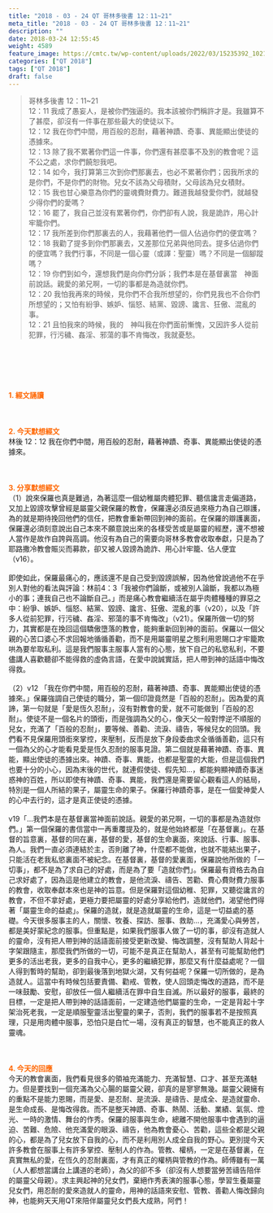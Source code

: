 ```yaml
---
title: "2018 - 03 - 24 QT 哥林多後書 12：11~21"
meta_title: "2018 - 03 - 24 QT 哥林多後書 12：11~21"
description: ""
date: 2018-03-24 12:55:45
weight: 4589
feature_image: https://cmtc.tw/wp-content/uploads/2022/03/15235392_10211799862337740_180693556567566654_o-1.webp
categories: ["QT 2018"]
tags: ["QT 2018"]
draft: false
---
```


<blockquote>哥林多後書 12：11~21<br />
12：11 我成了愚妄人，是被你們強逼的。我本該被你們稱許才是。我雖算不了甚麼，卻沒有一件事在那些最大的使徒以下。<br />
12：12 我在你們中間，用百般的忍耐，藉著神蹟、奇事、異能顯出使徒的憑據來。<br />
12：13 除了我不累著你們這一件事，你們還有甚麼事不及別的教會呢？這不公之處，求你們饒恕我吧。<br />
12：14 如今，我打算第三次到你們那裏去，也必不累著你們；因我所求的是你們，不是你們的財物。兒女不該為父母積財，父母該為兒女積財。<br />
12：15 我也甘心樂意為你們的靈魂費財費力。難道我越發愛你們，就越發少得你們的愛嗎？<br />
12：16 罷了，我自己並沒有累著你們，你們卻有人說，我是詭詐，用心計牢籠你們。<br />
12：17 我所差到你們那裏去的人，我藉著他們一個人佔過你們的便宜嗎？<br />
12：18 我勸了提多到你們那裏去，又差那位兄弟與他同去。提多佔過你們的便宜嗎？我們行事，不同是一個心靈（或譯：聖靈）嗎？不同是一個腳蹤嗎？<br />
12：19 你們到如今，還想我們是向你們分訴；我們本是在基督裏當　神面前說話。親愛的弟兄啊，一切的事都是為造就你們。<br />
12：20 我怕我再來的時候，見你們不合我所想望的，你們見我也不合你們所想望的；又怕有紛爭、嫉妒、惱怒、結黨、毀謗、讒言、狂傲、混亂的事。<br />
12：21 且怕我來的時候，我的　神叫我在你們面前慚愧，又因許多人從前犯罪，行污穢、姦淫、邪蕩的事不肯悔改，我就憂愁。</blockquote><br />
&nbsp;<br />
<br />
&nbsp;<br />
<br />
<span style="color: #ff6600;"><strong>1. </strong><strong>經文誦讀</strong></span><br />
<br />
<span style="color: #ff6600;"><strong> </strong></span><br />
<br />
<span style="color: #ff6600;"><strong>2. 今天默想</strong><strong>經文<br />
</strong></span>林後 12：12 我在你們中間，用百般的忍耐，藉著神蹟、奇事、異能顯出使徒的憑據來。<br />
<br />
&nbsp;<br />
<br />
<span style="color: #ff6600;"><strong>3. 分享默想經文<br />
</strong></span>（1）說來保羅也真是難過，為著這麼一個幼稚屬肉體犯罪、聽信讒言走偏道路，又加上毀謗攻擊曾經是屬靈父親保羅的教會，保羅還必須反過來極力為自己辯護，為的就是期待挽回他們的信任，把教會重新帶回到神的面前。在保羅的辯護裏面，保羅還必須刻意說出自己本來不願意說出來的各樣受苦或是屬靈的經歷，還不想被人當作是故作自誇與高調。他沒有為自己的需要向哥林多教會收取奉獻，只是為了耶路撒冷教會賑災而募款，卻又被人毀謗為詭詐、用心計牢籠、佔人便宜（v16）。<br />
<br />
即使如此，保羅最痛心的，應該還不是自己受到毀謗誤解，因為他曾說過他不在乎別人對他的看法與評論：林前4：3「我被你們論斷，或被別人論斷，我都以為極小的事；連我自己也不論斷自己。」而是痛心教會繼續活在屬乎肉體種種的罪惡之中：紛爭、嫉妒、惱怒、結黨、毀謗、讒言、狂傲、混亂的事（v20），以及「許多人從前犯罪，行污穢、姦淫、邪蕩的事不肯悔改」（v21）。保羅所做一切的努力，其實都是在挽回這個驕傲墮落的教會，能夠重新回到神的面前。保羅以一個父親的心苦口婆心不求回報地循循善勸，而不是用屬靈明星之態利用恩賜口才牢籠欺哄為要牟取私利。這是我們服事主服事人當有的心態，放下自己的私慾私利，不要儘講人喜歡聽卻不能得救的虛偽言語，在愛中說誠實話，把人帶到神的話語中悔改得救。<br />
<br />
（2）v12 「我在你們中間，用百般的忍耐，藉著神蹟、奇事、異能顯出使徒的憑據來。」保羅強調自己使徒的職分，第一個印證竟然是「百般的忍耐」。因為愛的真諦，第一句就是「愛是恆久忍耐」，沒有對教會的愛，就不可能做到「百般的忍耐」。使徒不是一個名片的頭銜，而是強調為父的心，像天父一般對悖逆不順服的兒女，充滿了「百般的忍耐」，要等候、善勸、流淚、禱告，等候兒女的回頭。我們看不見保羅用頭銜來掌控，來壓制，反而是放下身段委曲求全循循善勸，這只有一個為父的心才能看見愛是恆久忍耐的服事見證。第二個就是藉著神蹟、奇事、異能，顯出使徒的憑據出來。神蹟、奇事、異能，也都是聖靈的大能，但是這個我們也要十分的小心，因為末後的世代，就連假使徒、假先知…，都能夠顯神蹟奇事迷惑神的百姓，所以即使有神蹟、奇事、異能，我們還是需要留心觀看這人的結局，特別是一個人所結的果子，屬靈生命的果子。保羅行神蹟奇事，是在一個愛神愛人的心中去行的，這才是真正使徒的憑據。<br />
<br />
v19「…我們本是在基督裏當神面前說話。親愛的弟兄啊，一切的事都是為造就你們。」第一個保羅的書信當中一再重覆提及的，就是他始終都是「在基督裏」。在基督的旨意裏，基督的同在裏，基督的愛，基督的生命裏面，來說話、行事、服事、為人。我們一直必須連結於主，否則離了神，什麼都不能做，也就不能結出果子，只能活在老我私慾裏面不被紀念。在基督裏，基督的愛裏面，保羅說他所做的「一切事」，都不是為了求自己的好處，而是為了要「造就你們」。保羅最有資格去為自己求好處了，因為這是他建立的教會，是他流淚、禱告、苦勸、費心費財費力服事的教會，收取奉獻本來也是神的旨意。但是保羅對這個幼稚、犯罪，又聽從讒言的教會，不但不拿好處，更極力要把屬靈的好處分享給他們，造就他們，渴望他們得著「屬靈生命的益處」。保羅的造就，就是造就屬靈的生命，這是一切益處的基礎。今天很多服事主的人，關懷、牧養、探訪、服事、救助…，充滿愛心與勞苦，都是美好蒙紀念的服事。但重點是，如果我們服事人做了一切的事，卻沒有造就人的靈命，沒有把人帶到神的話語面前接受更新改變、悔改調整，沒有幫助人背起十字架跟隨主，那麼我們所做的一切，可能不是真正在幫助人，甚至有可能幫助他們更多的活出老我，更多的自我中心，更多的繼續犯罪，那麼又有什麼益處呢？一個人得到暫時的幫助，卻到最後落到地獄火湖，又有何益呢？保羅一切所做的，是為造就人。這當中有時候包括要責備、勸戒、管教，使人回頭走悔改的道路，而不是一味鼓勵、安慰，卻放任一個人繼續活在罪中自生自滅。所以最好的服事，最終的目標，一定是把人帶到神的話語面前，一定建造他們屬靈的生命，一定是背起十字架治死老我，一定是順服聖靈活出聖靈的果子，否則，我們的服事若不是按照真理，只是用肉體中服事，恐怕只是白忙一場，沒有真正的智慧，也不能真正的救人靈魂。<br />
<br />
&nbsp;<br />
<br />
<span style="color: #ff6600;"><strong>4. 今天的回應<br />
</strong></span>今天的教會裏面，我們看見很多的領袖充滿能力、充滿智慧、口才、甚至充滿魅力。但是要找到一個充滿為父心腸的屬靈父親，卻真的是寥寥無幾。屬靈父親擁有的重點不是能力恩賜，而是愛、是忍耐、是流淚、是禱告、是成全、是造就靈命、是生命成長、是悔改得救。而不是整天神蹟、奇事、熱鬧、活動、業績、氣氛、燈光、一時的激情、舞台的作秀。保羅的服事與生命，總離不開他服事中會遇到的逼迫、苦難、危險、他充滿愛的眼淚、禱告，他為教會憂心、苦勸，這些全都是父親的心，都是為了兒女放下自我的心，而不是利用別人成全自我的野心。更別提今天許多教會在服事上有許多掌控、壓制人的作為。管教、權柄，一定是在基督裏，在真實無私的愛，在恆久的忍耐裏面，才有真正的權柄與管教的作為。師傅雖有一萬（人人都想當講台上講道的老師），為父的卻不多（卻沒有人想要當勞苦禱告陪伴的屬靈父母親）。求主興起神的兒女們，棄絕作秀表演的服事心態，學習生養屬靈兒女們，用忍耐的愛來造就人的靈命，用神的話語來安慰、管教、善勸人悔改歸向神，也能夠天天用QT來陪伴屬靈兒女們長大成熟，阿們！<br />
<br />
&nbsp;
        